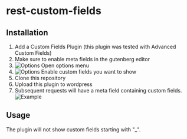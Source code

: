 # rest-custom-fields

## Installation

1. Add a Custom Fields Plugin (this plugin was tested with Advanced Custom Fields)
2. Make sure to enable meta fields in the gutenberg editor
  1. ![Options](https://imgur.com/yZ1w1bG.jpg)
     Open options menu
  2. ![Options](https://i.imgur.com/K2G6n3j.jpg)
     Enable custom fields you want to show
3. Clone this repository
4. Upload this plugin to wordpress
5. Subsequent requests will have a meta field containing custom fields. ![Example](https://imgur.com/yZ1w1bG.jpg)

## Usage

The plugin will not show custom fields starting with "_".


